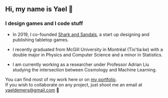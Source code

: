 ## Hi, my name is Yael 🤙
### I design games and I code stuff

- In 2019, I co-founded [Shark and Sandals](https://sharkandsandals.com/), a start up designing and publishing tabletop games.

- I recently graduated from McGill University in Montréal (Tio'tia:ke) with a double major in Physics and Computer Science
  and a minor in Statistics. 

- I am currently working as a researcher under Professor Adrian Liu studying the intersection between Cosmology and Machine Learning.

You can find most of my work here or on [my portfolio](https://yaeldemers.com/).  
If you wish to collaborate on any project, just shoot me an email at yaeldemers@gmail.com 🚀
